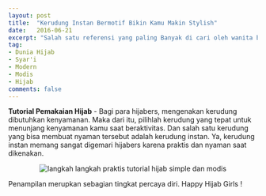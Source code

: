 ```yaml
---
layout: post
title:  "Kerudung Instan Bermotif Bikin Kamu Makin Stylish"
date:   2016-06-21
excerpt: "Salah satu referensi yang paling Banyak di cari oleh wanita berhijab."
tag:
- Dunia Hijab
- Syar'i
- Modern
- Modis
- Hijab
comments: false
---
```


<b>Tutorial Pemakaian Hijab</b> - Bagi para hijabers, mengenakan kerudung dibutuhkan kenyamanan. Maka dari itu, pilihlah kerudung yang tepat untuk menunjang kenyamanan kamu saat beraktivitas. Dan salah satu kerudung yang bisa membuat nyaman tersebut adalah kerudung instan. Ya, kerudung instan memang sangat digemari hijabers karena praktis dan nyaman saat dikenakan.

<center><img alt="langkah langkah praktis tutorial hijab simple dan modis" border="0"
src="http://www.grosirhijabstyle.com/wp-content/uploads/2014/11/Jilbab-dan-Kerudung-Indonesia-Yang-Inovatif-dan-Kreatif.jpg " title="" /></center>


Penampilan merupkan sebagian tingkat percaya diri. Happy Hijab Girls !
